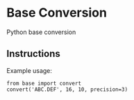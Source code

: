 Base Conversion
===============

Python base conversion

Instructions
------------

Example usage:

    from base import convert
    convert('ABC.DEF', 16, 10, precision=3)
